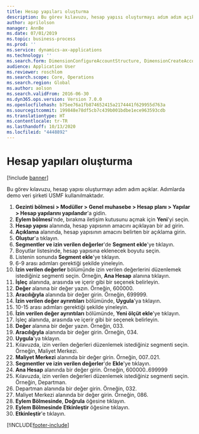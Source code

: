 ```yaml
---
title: Hesap yapıları oluşturma
description: Bu görev kılavuzu, hesap yapısı oluşturmayı adım adım açıklar.
author: aprilolson
manager: AnnBe
ms.date: 07/01/2019
ms.topic: business-process
ms.prod: ''
ms.service: dynamics-ax-applications
ms.technology: ''
ms.search.form: DimensionConfigureAccountStructure, DimensionCreateAccountStructure, DimensionHierarchyAddLevel, DimensionHierarchyConstraintActivate
audience: Application User
ms.reviewer: roschlom
ms.search.scope: Core, Operations
ms.search.region: Global
ms.author: aolson
ms.search.validFrom: 2016-06-30
ms.dyn365.ops.version: Version 7.0.0
ms.openlocfilehash: b75ee76a1fb874652415a2174441f629955d763a
ms.sourcegitcommit: 199848e78df5cb7c439b001bdbe1ece963593cdb
ms.translationtype: HT
ms.contentlocale: tr-TR
ms.lasthandoff: 10/13/2020
ms.locfileid: "4448892"
---
```

# <a name="create-account-structures"></a>Hesap yapıları oluşturma

[!include [banner](../../includes/banner.md)]

Bu görev kılavuzu, hesap yapısı oluşturmayı adım adım açıklar. Adımlarda demo veri şirketi USMF kullanılmaktadır.

1. **Gezinti bölmesi > Modüller > Genel muhasebe > Hesap planı > Yapılar > Hesap yapılarını yapılandır**'a gidin.
2. **Eylem bölmesi**'nde, bırakma iletişim kutusunu açmak için **Yeni**'yi seçin.
3. **Hesap yapısı** alanında, hesap yapısının amacını açıklayan bir ad girin.
4. **Açıklama** alanında, hesap yapısının amacını belirten bir açıklama girin.
5. **Oluştur**'a tıklayın.
6. **Segmentler ve izin verilen değerler**'de **Segment ekle**'ye tıklayın.
7. Boyutlar listesinde, hesap yapısına eklenecek boyutu seçin.
8. Listenin sonunda **Segment ekle**'ye tıklayın.
9. 6-9 arası adımları gerektiği şekilde yineleyin.
10. **İzin verilen değerler** bölümünde izin verilen değerlerini düzenlemek istediğiniz segmenti seçin.
    Örneğin, **Ana Hesap** alanına tıklayın.  
11. **İşleç** alanında, arasında ve içerir gibi bir seçenek belirleyin.
12. **Değer** alanına bir değer yazın. Örneğin, 600000.  
13. **Aracılığıyla** alanında bir değer girin. Örneğin, 699999.  
14. **İzin verilen değer ayrıntıları** bölümünde, **Uygula**'ya tıklayın.
15. 10-15 arası adımları gerektiği şekilde yineleyin.  
16. **İzin verilen değer ayrıntıları** bölümünde, **Yeni ölçüt ekle**'ye tıklayın.
17. İşleç alanında, arasında ve içerir gibi bir seçenek belirleyin.
18. **Değer** alanına bir değer yazın. Örneğin, 033.  
19. **Aracılığıyla** alanında bir değer girin. Örneğin, 034.  
20. **Uygula**'ya tıklayın.
21. Kılavuzda, izin verilen değerleri düzenlemek istediğiniz segmenti seçin. Örneğin, Maliyet Merkezi.  
22. **Maliyet Merkezi** alanında bir değer girin. Örneğin, 007..021.  
23. **Segmentler ve izin verilen değerler**'de **Ekle**'ye tıklayın.
24. **Ana Hesap** alanında bir değer girin. Örneğin, 600000..699999  
25. Kılavuzda, izin verilen değerleri düzenlemek istediğiniz segmenti seçin. Örneğin, Departman.  
26. Departman alanında bir değer girin. Örneğin, 032.  
27. Maliyet Merkezi alanında bir değer girin. Örneğin, 086.  
28. **Eylem Bölmesinde**,  **Doğrula** öğesine tıklayın.
29. **Eylem Bölmesinde** **Etkinleştir** öğesine tıklayın.
30. **Etkinleştir**'e tıklayın.



[!INCLUDE[footer-include](../../../includes/footer-banner.md)]